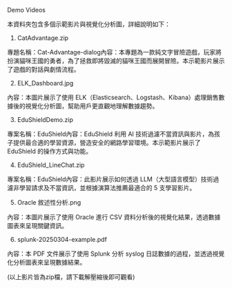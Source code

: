 Demo Videos

本資料夾包含多個示範影片與視覺化分析圖，詳細說明如下：

1. CatAdvantage.zip

專題名稱：Cat-Advantage-dialog內容：本專題為一款純文字冒險遊戲，玩家將扮演貓咪王國的勇者，為了拯救即將毀滅的貓咪王國而展開冒險。本示範影片展示了遊戲的對話與劇情流程。

2. ELK_Dashboard.jpg

內容：本圖片展示了使用 ELK（Elasticsearch、Logstash、Kibana）處理銷售數據後的視覺化分析圖，幫助用戶更直觀地理解數據趨勢。

3. EduShieldDemo.zip

專案名稱：EduShield內容：EduShield 利用 AI 技術過濾不當資訊與影片，為孩子提供最合適的學習資源，營造安全的網路學習環境。本示範影片展示了 EduShield 的操作方式與功能。

4. EduShield_LineChat.zip

專案名稱：EduShield內容：此影片展示如何透過 LLM（大型語言模型）技術過濾非學習請求及不當資訊，並根據演算法推薦最適合的 5 支學習影片。

5. Oracle 敘述性分析.png

內容：本圖片展示了使用 Oracle 進行 CSV 資料分析後的視覺化結果，透過數據圖表來呈現關鍵資訊。

6. splunk-20250304-example.pdf

內容：本 PDF 文件展示了使用 Splunk 分析 syslog 日誌數據的過程，並透過視覺化分析圖表來呈現數據結果。



(以上影片皆為zip檔，請下載解壓縮後即可觀看)
